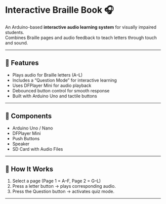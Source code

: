 # Interactive Braille Book 🎧

An Arduino-based **interactive audio learning system** for visually impaired students.  
Combines Braille pages and audio feedback to teach letters through touch and sound.

---

## 🔧 Features
- Plays audio for Braille letters (A–L)
- Includes a “Question Mode” for interactive learning
- Uses DFPlayer Mini for audio playback
- Debounced button control for smooth response
- Built with Arduino Uno and tactile buttons

---

## 🧠 Components
- Arduino Uno / Nano  
- DFPlayer Mini  
- Push Buttons  
- Speaker  
- SD Card with Audio Files

---

## 🚀 How It Works
1. Select a page (Page 1 = A–F, Page 2 = G–L)  
2. Press a letter button → plays corresponding audio.  
3. Press the Question button → activates quiz mode.  

--- 
